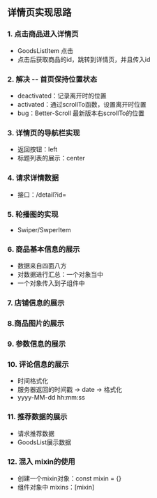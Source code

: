## 详情页实现思路

### 1. 点击商品进入详情页

- GoodsListItem 点击
- 点击后获取商品的id，跳转到详情页，并且传入id

### 2. 解决 -- 首页保持位置状态

- deactivated：记录离开时的位置
- activated：通过scrollTo函数，设置离开时位置
- bug：Better-Scroll 最新版本右scrollTo的位置

### 3. 详情页的导航栏实现

- 返回按钮：left
- 标题列表的展示：center

### 4. 请求详情数据

- 接口：/detail?id=

### 5. 轮播图的实现

- Swiper/SwperItem

### 6. 商品基本信息的展示

- 数据来自四面八方
- 对数据进行汇总：一个对象当中
- 一个对象传入到子组件中

### 7. 店铺信息的展示

### 8.商品图片的展示

### 9. 参数信息的展示

### 10. 评论信息的展示

- 时间格式化
- 服务器返回的时间戳 -> date -> 格式化
- yyyy-MM-dd hh:mm:ss

### 11. 推荐数据的展示

- 请求推荐数据
- GoodsList展示数据

### 12. 混入 mixin的使用

- 创建一个mixin对象：const mixin = {}
- 组件对象中 mixins：[mixin]

